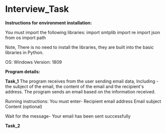 # Interview_Task

**Instructions for environment installation:**

You must import the following libraries:
import smtplib
import re
import json
from os import path

Note,
There is no need to install the libraries, 
they are built into the basic libraries in Python.

OS: Windows
Version: 1809

**Program details:**

**Task_1**
The program receives from the user sending email data,
Including - the subject of the email, the content of the email and the recipient's address.
The program sends an email based on the information received.

Running instructions:
You must enter-
Recipient email address
Email subject
Content (optional)

Wait for the message-
Your email has been sent successfully

**Task_2**



  
